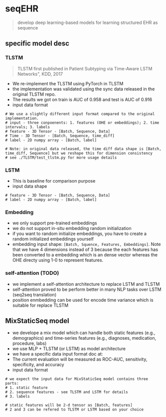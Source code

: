# seqEHR
> develop deep learning-based models for learning structured EHR as sequence


## specific model desc

### TLSTM
> TLSTM first published in Patient Subtyping via Time-Aware LSTM Networks", KDD, 2017
- We re-implement the TLSTM using PyTorch in TLSTM
- the implementation was validated using the sync data released in the original TLSTM repo. 
- The results we got on train is AUC of 0.958 and test is AUC of 0.916
- input data format
```
# We use a slightly different input format compared to the original implementation.
# input - three conpoenents: 1. features (OHE or embeddings); 2. time intervals; 3. labels
# feature - 3D Tensor - [Batch, Sequence, Data]
# Time - 3D Tensor - [Batch, Sequence, time_diff]
# label - 2D numpy array - [Batch, label]

# Note: in original data released, the time diff data shape is [Batch, time_diff, Sequence] but we reshape this for dimension consistency
# see ./TLSTM/test_tlstm.py for more usage details
```

### LSTM
- This is baseline for comparison purpose
- input data shape
```
# feature - 3D Tensor - [Batch, Sequence, Data]
# label - 2D numpy array - [Batch, label]
```

### Embedding
- we only support pre-trained embeddings
- we do not support in-situ embedding random initialization
- if you want to random initialize embeddings, you have to create a random initialized embeddings yourself
- embedding input shape: ```[Batch, Squence, Features, Embeddings]```. Note that we have 4 dimensions instead of 3 because the each features has been converted to a embedding which is an dense vector whereas the OHE directy using 1-0 to represent features.

### self-attention (TODO)
- we implement a self-attention architecture to replace LSTM and TLSTM
- self-attention proved to be perform better in many NLP tasks over LSTM (seq2seq translation)
- position enmbedding can be used for encode time variance which is suitable for replace TLSTM

## MixStaticSeq model
- we develope a mix model which can handle both static features (e.g., demographics) and time-series features (e.g., diagnoses, medication, procedure, labs)
- we use MLP + TLSTM (or LSTM) as model architecture
- we have a specific data input format doc at: 
- The current evaluation will be measured as ROC-AUC, sensitivity, specificity, and accuracy
- input data format
```
# we expect the input data for MixStaticSeq model contains three parts:
# 1. static feature
# 2. sequence features - see TLSTM and LSTM for details
# 3. labels

# static features will be 2-d tensor as [Batch, features]
# 2 and 3 can be refered to TLSTM or LSTM based on your choice
```
